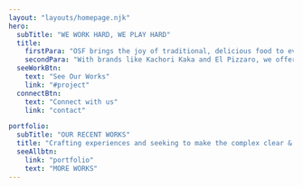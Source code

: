 ```yaml
---
layout: "layouts/homepage.njk"
hero:
  subTitle: "WE WORK HARD, WE PLAY HARD"
  title:
    firstPara: "OSF brings the joy of traditional, delicious food to everyone."
    secondPara: "With brands like Kachori Kaka and El Pizzaro, we offer a variety of heartfelt dishes, made with care and passion. We prioritize your satisfaction and create memorable culinary experiences, ensuring every meal is crafted to delight."
  seeWorkBtn:
    text: "See Our Works"
    link: "#project"
  connectBtn: 
    text: "Connect with us"
    link: "contact"

portfolio:
  subTitle: "OUR RECENT WORKS"
  title: "Crafting experiences and seeking to make the complex clear & beautiful."
  seeAllbtn:
    link: "portfolio"
    text: "MORE WORKS"
---
```

